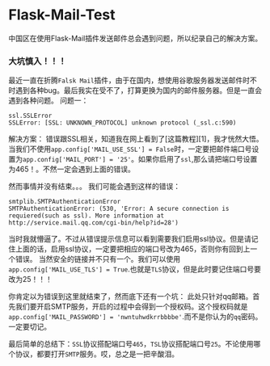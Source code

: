 # Flask-Mail-Test
中国区在使用Flask-Mail插件发送邮件总会遇到问题，所以纪录自己的解决方案。

### 大坑慎入！！！
最近一直在折腾`Falsk Mail`插件，由于在国内，想使用谷歌服务器发送邮件时不时遇到各种bug。最后我实在受不了，打算更换为国内的邮件服务器。但是一直会遇到各种问题。
问题一：
```
ssl.SSLError
SSLError: [SSL: UNKNOWN_PROTOCOL] unknown protocol (_ssl.c:590)
```
解决方案：
错误跟SSL相关，知道我在网上看到了[这篇教程][1]，我才恍然大悟。当我们不使用`app.config['MAIL_USE_SSL'] = False`时，一定要把邮件端口号设置为`app.config['MAIL_PORT'] = '25'`。如果你启用了`ssl`,那么请把端口号设置为465！。不然一定会遇到上面的错误。

然而事情并没有结束。。。
我们可能会遇到这样的错误：
```
smtplib.SMTPAuthenticationError
SMTPAuthenticationError: (530, 'Error: A secure connection is requiered(such as ssl). More information at http://service.mail.qq.com/cgi-bin/help?id=28')
```
当时我就懵逼了。不过从错误提示信息可以看到需要我们启用ssl协议。但是请记住上面的话，启用ssl协议，一定要把相应的端口号改为465，否则你有回到上一个错误。
 当然安全的链接并不只有一个。我们可以使用`app.config['MAIL_USE_TLS'] = True`.也就是`TLS`协议，但是此时要记住端口号要改为25！！！

你肯定以为错误到这里就结束了，然而底下还有一个坑：
此处只针对qq邮箱。首先我们要开启SMTP服务，开启的过程中会得到一个授权码。这个授权码就是`app.config['MAIL_PASSWORD'] = 'nwntuhwdkrrbbbbe'`.而不是你认为的`qq`密码。一定要切记。

最后简单的总结下：`SSL`协议搭配端口号`465`，`TSL`协议搭配端口号`25`。不论使用哪个协议，都要打开`SMTP`服务。哎，总之是一把辛酸泪。
